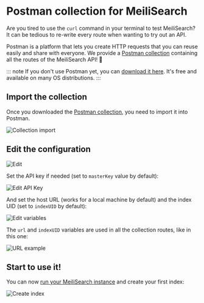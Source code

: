 # Postman collection for MeiliSearch

Are you tired to use the `curl` command in your terminal to test MeiliSearch? It can be tedious to re-write every route when wanting to try out an API.

Postman is a platform that lets you create HTTP requests that you can reuse easily and share with everyone.
We provide a [Postman collection](/postman/meilisearch-collection.json) containing all the routes of the MeiliSearch API! 🚀

::: note
If you don't use Postman yet, you can [download it here](https://www.postman.com/downloads/).
It's free and available on many OS distributions.
:::

## Import the collection

Once you downloaded the [Postman collection](/postman/meilisearch-collection.json), you need to import it into Postman.

![Collection import](/postman/import.png)

## Edit the configuration

![Edit](/postman/edit.png)

Set the API key if needed (set to `masterKey` value by default):

![Edit API Key](/postman/set_api_key.png)

And set the host URL (works for a local machine by default) and the index UID (set to `indexUID` by default):

![Edit variables](/postman/set_variables.png)

The `url` and `indexUID` variables are used in all the collection routes, like in this one:

![URL example](/postman/url.png)

## Start to use it!

You can now [run your MeiliSearch instance](/learn/getting_started/installation.md) and create your first index:

![Create index](/postman/create_index.png)
